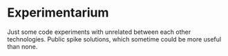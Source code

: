 # Experimentarium

Just some code experiments with unrelated between each other technologies. Public spike solutions, which sometime could be more useful than none.
